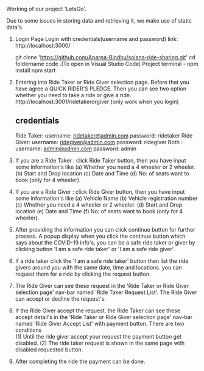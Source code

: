 Working of our project 'LetsGo'.

Due to some issues in storing data and retrieving it, we make use of static data's.

1. Login Page
   Login with credentials(username and password) link:  http://localhost:3000/
   
   git clone 'https://github.com/Aparna-Bindhu/solana-ride-sharing.git'
   cd foldername
   code .(To open in Visual Studio Code)
   Project terminal - npm install
   npm start

2. Entering into Ride Taker or Ride Giver selection page. Before that you have agree a QUICK RIDER'S PLEDGE.
   Then you can see two option whether you need to take a ride or give a ride. http://localhost:3001/ridetakerorgiver (only work when you login)
   
   credentials
   ------------------------------
   Ride Taker: username: ridetaker@admin.com  password: ridetaker
   Ride Giver: username: ridegiver@admin.com  password: ridegiver
   Both      : username: admin@admin.com      password: admin

3. If you are a Ride Taker : click Ride Taker button, then you have input some information's like 
                                                      (a) Whether you need a 4 wheeler or 2 wheeler.
                                                      (b) Start and Drop location
                                                      (c) Date and Time
                                                      (d) No: of seats want to book (only for 4 wheeler).

4. If you are a Ride Giver : click Ride Giver button, then you have input some information's like
                                                      (a) Vehicle Name
                                                      (b) Vehicle registration number 
                                                      (c) Whether you need a 4 wheeler or 2 wheeler.
                                                      (d) Start and Drop location
                                                      (e) Date and Time
                                                      (f) No: of seats want to book (only for 4 wheeler).

5. After providing the information you can click continue button for further process. A popup display when you click the continue button which says about the COVID-19 info's, you can be a safe ride taker or giver by clicking button 'I am a safe ride taker' or 'I am a safe ride giver'.

6. If a ride taker click the 'I am a safe ride taker' button then list the ride givers around you with the same date, time and locations. you can request them for a ride by clicking the request button.

7. The Ride Giver can see these request in the 'Ride Taker or Ride Giver selection page' nav-bar named 'Ride Taker Request List'. The Ride Giver can accept or decline the request's.

8. If the Ride Giver accept the request, the Ride Taker can see these accept detail's in the 'Ride Taker or Ride Giver selection page'  nav-bar named 'Ride Giver Accept List' with payment button. There are two conditions  
                                    (1) Until the ride giver accept your request the payment button get disabled.
                                    (2) The ride taker request is shown in the same page with disabled requested button.

9. After completing the ride the payment can be done.
